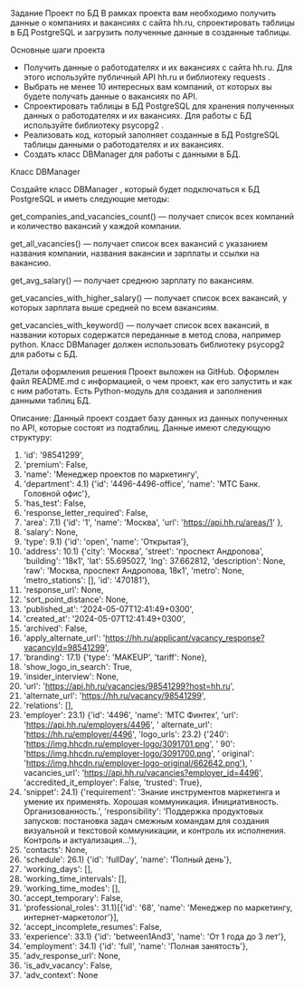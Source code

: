 Задание
Проект по БД
В рамках проекта вам необходимо получить данные о компаниях и вакансиях с сайта hh.ru, спроектировать таблицы в БД
PostgreSQL и загрузить полученные данные в созданные таблицы.

Основные шаги проекта

- Получить данные о работодателях и их вакансиях с сайта hh.ru. Для этого используйте публичный API hh.ru и библиотеку
  requests
  .
- Выбрать не менее 10 интересных вам компаний, от которых вы будете получать данные о вакансиях по API.
- Спроектировать таблицы в БД PostgreSQL для хранения полученных данных о работодателях и их вакансиях. Для работы с БД
  используйте библиотеку
  psycopg2
  .
- Реализовать код, который заполняет созданные в БД PostgreSQL таблицы данными о работодателях и их вакансиях.
- Создать класс DBManager для работы с данными в БД.

Класс DBManager

Создайте класс
DBManager
, который будет подключаться к БД PostgreSQL и иметь следующие методы:

get_companies_and_vacancies_count()
— получает список всех компаний и количество вакансий у каждой компании.

get_all_vacancies()
— получает список всех вакансий с указанием названия компании, названия вакансии и зарплаты и ссылки на вакансию.

get_avg_salary()
— получает среднюю зарплату по вакансиям.

get_vacancies_with_higher_salary()
— получает список всех вакансий, у которых зарплата выше средней по всем вакансиям.

get_vacancies_with_keyword()
— получает список всех вакансий, в названии которых содержатся переданные в метод слова, например python.
Класс DBManager должен использовать библиотеку psycopg2 для работы с БД.

Детали оформления решения
Проект выложен на GitHub.
Оформлен файл README.md с информацией, о чем проект, как его запустить и как с ним работать.
Есть Python-модуль для создания и заполнения данными таблиц БД.

Описание:
Данный проект создает базу данных из данных полученных по API, которые состоят из подтаблиц.
Данные имеют следующую структуру:
1) 'id': '98541299', 
2) 'premium': False, 
3) 'name': 'Менеджер проектов по маркетингу', 
4) 'department': 
4.1) {'id': '4496-4496-office', 'name': 'МТС Банк. Головной офис'}, 
5) 'has_test': False, 
6) 'response_letter_required': False, 
7) 'area': 
7.1) {'id': '1', 'name': 'Москва', 'url': 'https://api.hh.ru/areas/1' }, 
8) 'salary': None, 
9) 'type': 
9.1) {'id': 'open', 'name': 'Открытая'}, 
10) 'address': 
10.1) {'city': 'Москва', 'street': 'проспект Андропова', 'building': '18к1', 'lat': 55.695027, 'lng': 37.662812, 'description': None, 'raw': 'Москва, проспект Андропова, 18к1', 'metro': None, 'metro_stations': [], 'id': '470181'}, 
11) 'response_url': None, 
12) 'sort_point_distance': None, 
13) 'published_at': '2024-05-07T12:41:49+0300', 
14) 'created_at': '2024-05-07T12:41:49+0300', 
15) 'archived': False, 
16) 'apply_alternate_url': 'https://hh.ru/applicant/vacancy_response?vacancyId=98541299', 
17) 'branding': 
17.1) {'type': 'MAKEUP', 'tariff': None}, 
18) 'show_logo_in_search': True, 
19) 'insider_interview': None, 
20) 'url': 'https://api.hh.ru/vacancies/98541299?host=hh.ru', 
21) 'alternate_url': 'https://hh.ru/vacancy/98541299', 
22) 'relations': [], 
23) 'employer': 
23.1) {'id': '4496', 'name': 'МТС Финтех', 'url': 'https://api.hh.ru/employers/4496', '
alternate_url': 'https://hh.ru/employer/4496', 'logo_urls': 
23.2) {'240': 'https://img.hhcdn.ru/employer-logo/3091701.png', '
90': 'https://img.hhcdn.ru/employer-logo/3091700.png', '
original': 'https://img.hhcdn.ru/employer-logo-original/662642.png'}, '
vacancies_url': 'https://api.hh.ru/vacancies?employer_id=4496', 'accredited_it_employer': False, 'trusted': True}, 
24) 'snippet': 
24.1) {'requirement': 'Знание инструментов маркетинга и умение их применять. Хорошая коммуникация. Инициативность.
Организованность.', 'responsibility': 'Поддержка продуктовых запусков: постановка задач смежным командам для создания
визуальной и текстовой коммуникации, и контроль их исполнения. Контроль и актуализация...'}, 
25) 'contacts': None, 
26) 'schedule': 
26.1) {'id': 'fullDay', 'name': 'Полный день'}, 
27) 'working_days': [], 
28) 'working_time_intervals': [], 
29) 'working_time_modes': [], 
30) 'accept_temporary': False, 
31) 'professional_roles':
31.1)[{'id': '68', 'name': 'Менеджер по маркетингу, интернет-маркетолог'}], 
32) 'accept_incomplete_resumes': False, 
33) 'experience': 
33.1) {'id': 'between1And3', 'name': 'От 1 года до 3 лет'}, 
34) 'employment': 
34.1) {'id': 'full', 'name': 'Полная занятость'}, 
35) 'adv_response_url': None, 
36) 'is_adv_vacancy': False, 
37) 'adv_context': None
